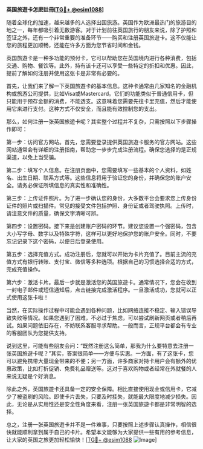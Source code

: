 **英国旅遊卡怎麽註冊[[TG💪+ @esim1088](https://t.me/s/esim1088)]**

随着全球化的加速，越来越多的人选择出国旅游。英国作为欧洲最热门的旅游目的地之一，每年都吸引着无数游客。对于计划前往英国旅行的朋友来说，除了护照和签证之外，还有一个非常重要的准备环节——购买和注册英国旅遊卡。这不仅能让您的旅程更加顺畅，还能在许多方面为您节省时间和金钱。

英国旅遊卡是一种多功能的预付卡，它可以帮助您在英国境内进行各种消费，包括交通、购物、餐饮等。此外，持有该卡还可以享受一些特定的折扣和优惠。因此，提前了解如何注册并使用这张卡是非常有必要的。

首先，让我们来了解一下英国旅遊卡的基本信息。这种卡通常由几家知名的金融机构或旅游公司提供，比如Visa或Mastercard。它们的功能类似于普通信用卡，但只能用于预存金额的消费，不能透支。这意味着您需要先往卡里充值，然后才能使用它来进行支付。这种方式不仅安全，而且能有效控制您的支出。

那么，如何注册一张英国旅遊卡呢？其实整个过程并不复杂，只需按照以下步骤操作即可：

第一步：访问官方网站。首先，您需要登录提供英国旅遊卡服务的官方网站。这些网站通常会有详细的注册指南，帮助您一步步完成注册流程。确保您选择的是正规渠道，以免上当受骗。

第二步：填写个人信息。在注册页面中，您需要填写一些基本的个人资料，如姓名、出生日期、联系方式等。这些信息将用于验证您的身份，并确保您的账户安全。请务必保证所填信息的真实性和准确性。

第三步：上传证件照片。为了进一步确认您的身份，大多数平台会要求您上传身份证件的照片或扫描件。常见的接受文件包括护照、身份证或者驾驶执照。上传时，请注意文件的质量，确保文字清晰可辨。

第四步：设置密码。接下来是创建账户密码的环节。建议您设置一个强密码，包含大小写字母、数字以及特殊字符，这样可以更好地保护您的账户安全。同时，不要忘记记录下这个密码，以便日后登录使用。

第五步：选择充值方式。成功注册后，您就可以开始为卡片充值了。目前主流的充值方式有银行转账、支付宝、微信等多种选项。根据自己的习惯选择合适的方式，完成充值操作。

第六步：激活卡片。最后一步就是激活您的英国旅遊卡。通常情况下，您会在收到一封电子邮件或短信通知后，点击链接完成激活程序。一旦激活成功，您就可以正式使用这张卡啦！

当然，在实际操作过程中可能会遇到各种问题，比如网络连接不稳定、输入错误导致失败等情况。如果您遇到了困难，不必过于焦虑，可以尝试刷新网页或者稍后再试。如果问题依旧存在，不妨联系客服寻求帮助。一般而言，正规平台都会有专业的客服团队为您提供支持。

说到这里，可能有些朋友会问：“既然注册这么简单，那我为什么要特意去注册一张英国旅遊卡呢？”其实，答案很简单——方便与实惠。一方面，有了这张卡，您可以避免携带大量现金带来的不便；另一方面，许多商家对持卡用户会有额外的优惠政策，比如打折促销、免费礼品赠送等。这对于喜欢购物或者经常在外就餐的人来说无疑是个好消息。

除此之外，英国旅遊卡还具备一定的安全保障。相比直接使用现金或信用卡，它减少了被盗刷的风险。即使卡片丢失，只要及时挂失，就能最大限度地减少损失。因此，无论是从实用性还是安全性角度来看，注册一张英国旅遊卡都是非常明智的选择。

总之，注册一张英国旅遊卡并不是一件难事，只要按照上述步骤认真操作，相信很快就能顺利拿到属于自己的卡片。希望本文能够为大家提供一些有用的参考信息，让大家的英国之旅更加轻松愉快！[[TG💪+ @esim1088](https://t.me/s/esim1088) ![Image](https://i.postimg.cc/4NQfJmqS/Snipaste-2025-05-13-00-14-12.png)]